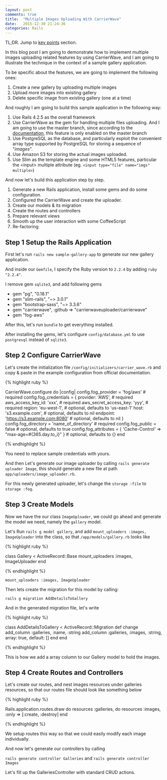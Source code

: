 ```yaml
---
layout: post
comments: true
title:  "Multiple Images Uploading With CarrierWave"
date:   2015-12-30 21:24:36
categories: Rails
---
```


TL;DR. Jump to [key points](http://localhost:4000/rails/2015/12/31/Multiple-Images-Uploading-With-CarrierWave.html#keypoints) section.

In this blog post I am going to demonstrate how to implement multiple images uploading related features by using CarrierWave, and I am going to illustrate the technique in the context of a sample gallery application.

To be specific about the features, we are going to implement the following ones:

1. Create a new gallery by uploading multiple images
3. Upload more images into existing gallery
4. Delete specific image from existing gallery (one at a time)

And roughly I am going to build this sample application in the following way:

1. Use Rails 4.2.5 as the overall framework
2. Use CarrierWave as the gem for handling multiple files uploading. And I am going to use the master branch, since according to the [documentation](https://github.com/carrierwaveuploader/carrierwave), this feature is only enabled on the master branch
3. Use PostgreSQL as the database, and particularly exploit the convenient array type supported by PostgreSQL for storing a sequence of \"*images*\".
4. Use Amazon S3 for storing the actual images uploaded.
5. Use Slim as the template engine and some HTML5 features, particular the \<input\> multiple attribute (eg. `<input type="file" name="imgs" multiple>`)

And now let's build this application step by step.

1. Generate a new Rails application, install some gems and do some configuration.
2. Configured the CarrierWave and create the uploader.
3. Create our models & its migration
4. Create the routes and controllers
5. Prepare relevant views
6. Smooth up the user interaction with some CoffeeScript
7. Re-factoring

## Step 1 Setup the Rails Application

First let's run `rails new sample-gallery-app` to generate our new gallery application.

And inside our `Gemfile`, I specify the Ruby version to `2.2.4` by adding `ruby "2.2.4"`.

I remove gem `sqlite3`, and add following gems 

* gem "pg", "0.18.1"
* gem "slim-rails", "~> 3.0.1"
* gem "bootstrap-sass", "~> 3.3.6"
* gem "carrierwave", :github => "carrierwaveuploader/carrierwave"
* gem "fog-aws"

After this, let's run `bundle` to get everything installed.

After installing the gems, let's configure `config/database.yml` to use `postgresql` instead of `sqlite3`.


## Step 2 Configure CarrierWave

Let's create the initialization file `/config/initializers/carrier_wave.rb` and copy & paste in the example configuration from official documentation.

{% highlight ruby %}

CarrierWave.configure do |config|
  config.fog_provider = 'fog/aws'                        # required
  config.fog_credentials = {
    provider:              'AWS',                        # required
    aws_access_key_id:     'xxx',                        # required
    aws_secret_access_key: 'yyy',                        # required
    region:                'eu-west-1',                  # optional, defaults to 'us-east-1'
    host:                  's3.example.com',             # optional, defaults to nil
    endpoint:              'https://s3.example.com:8080' # optional, defaults to nil
  }
  config.fog_directory  = 'name_of_directory'                          # required
  config.fog_public     = false                                        # optional, defaults to true
  config.fog_attributes = { 'Cache-Control' => "max-age=#{365.day.to_i}" } # optional, defaults to {}
end

{% endhighlight %}

You need to replace sample credentials with yours.

And then Let's generate our image uploader by calling `rails generate uploader Image`, this should generate a new file at path `app/uploaders/image_uploader.rb`.

For this newly generated uploader, let's change the `storage :file` to `storage :fog`. 

## Step 3 Create Models

Now we have the our class `ImageUploader`, we could go ahead and generate the model we need, namely the `gallery` model.

Let's Run `rails g model gallery`, and add `mount_uploaders :images, ImageUploader` into the class, so that `/app/models/gallery.rb` looks like 

{% highlight ruby %}

class Gallery < ActiveRecord::Base
  mount_uploaders :images, ImageUploader
end

{% endhighlight %}

`mount_uploaders :images, ImageUploader`

Then lets create the migration for this model by calling:

`rails g migration AddDetailsToGallery`

And in the generated migration file, let's write 

{% highlight ruby %}

class AddDetailsToGallery < ActiveRecord::Migration
  def change
    add_column :galleries, :name, :string
    add_column :galleries, :images, :string, array: true, default: []
  end
end

{% endhighlight %}

This is how we add a array column to our Gallery model to hold the images.

## Step 4 Create Routes and Controllers

Let's create our routes, and nest images resources under galleries resources, so that our routes file should look like something below

{% highlight ruby %}

Rails.application.routes.draw do
  resources :galleries, do
    resources :images, :only => [:create, :destroy]
end

{% endhighlight %}

We setup routes this way so that we could easily modify each image individually.

And now let's generate our controllers by calling 

`rails generate controller Galleries` and `rails generate controller Images`

Let's fill up the GalleriesController with standard CRUD actions.
